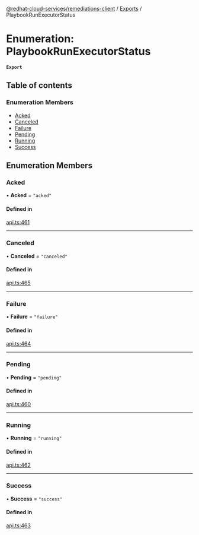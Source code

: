 [@redhat-cloud-services/remediations-client](../README.md) / [Exports](../modules.md) / PlaybookRunExecutorStatus

# Enumeration: PlaybookRunExecutorStatus

**`Export`**

## Table of contents

### Enumeration Members

- [Acked](PlaybookRunExecutorStatus.md#acked)
- [Canceled](PlaybookRunExecutorStatus.md#canceled)
- [Failure](PlaybookRunExecutorStatus.md#failure)
- [Pending](PlaybookRunExecutorStatus.md#pending)
- [Running](PlaybookRunExecutorStatus.md#running)
- [Success](PlaybookRunExecutorStatus.md#success)

## Enumeration Members

### Acked

• **Acked** = ``"acked"``

#### Defined in

[api.ts:461](https://github.com/RedHatInsights/javascript-clients/blob/master/packages/remediations/api.ts#L461)

___

### Canceled

• **Canceled** = ``"canceled"``

#### Defined in

[api.ts:465](https://github.com/RedHatInsights/javascript-clients/blob/master/packages/remediations/api.ts#L465)

___

### Failure

• **Failure** = ``"failure"``

#### Defined in

[api.ts:464](https://github.com/RedHatInsights/javascript-clients/blob/master/packages/remediations/api.ts#L464)

___

### Pending

• **Pending** = ``"pending"``

#### Defined in

[api.ts:460](https://github.com/RedHatInsights/javascript-clients/blob/master/packages/remediations/api.ts#L460)

___

### Running

• **Running** = ``"running"``

#### Defined in

[api.ts:462](https://github.com/RedHatInsights/javascript-clients/blob/master/packages/remediations/api.ts#L462)

___

### Success

• **Success** = ``"success"``

#### Defined in

[api.ts:463](https://github.com/RedHatInsights/javascript-clients/blob/master/packages/remediations/api.ts#L463)
